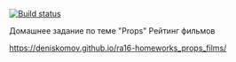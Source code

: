 [![Build status](https://ci.appveyor.com/api/projects/status/dm104u2khbic48tp?svg=true)](https://ci.appveyor.com/project/DenisKomov/ra16-homeworks-props-films)

Домашнее задание по теме "Props"
Рейтинг фильмов

https://deniskomov.github.io/ra16-homeworks_props_films/
